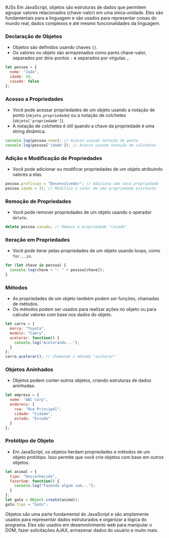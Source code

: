 #JSs 
Em JavaScript, objetos são estruturas de dados que permitem agrupar valores relacionados (chave-valor) em uma única unidade. Eles são fundamentais para a linguagem e são usados para representar coisas do mundo real, dados complexos e até mesmo funcionalidades da linguagem.

### Declaração de Objetos

- Objetos são definidos usando chaves `{}`.
- Os valores no objeto são armazenados como pares chave-valor, separados por dois-pontos `:` e separados por vírgulas `,`.

```js
let pessoa = {
  nome: "João",
  idade: 30,
  casado: false
};
```

### Acesso a Propriedades

- Você pode acessar propriedades de um objeto usando a notação de ponto (`objeto.propriedade`) ou a notação de colchetes (`objeto['propriedade']`).
- A notação de colchetes é útil quando a chave da propriedade é uma string dinâmica.

```js
console.log(pessoa.nome); // Acesso usando notação de ponto
console.log(pessoa['idade']); // Acesso usando notação de colchetes
```

### Adição e Modificação de Propriedades

- Você pode adicionar ou modificar propriedades de um objeto atribuindo valores a elas.

```js
pessoa.profissao = "Desenvolvedor"; // Adiciona uma nova propriedade
pessoa.idade = 31; // Modifica o valor de uma propriedade existente
```

### Remoção de Propriedades

- Você pode remover propriedades de um objeto usando o operador `delete`.

```js
delete pessoa.casado; // Remove a propriedade "casado"
```

### Iteração em Propriedades

- Você pode iterar pelas propriedades de um objeto usando loops, como `for...in`.

```js
for (let chave in pessoa) {
  console.log(chave + ": " + pessoa[chave]);
}
```

### Métodos

- As propriedades de um objeto também podem ser funções, chamadas de métodos.
- Os métodos podem ser usados para realizar ações no objeto ou para calcular valores com base nos dados do objeto.

```js
let carro = {
  marca: "Toyota",
  modelo: "Camry",
  acelerar: function() {
    console.log("Acelerando...");
  }
};
carro.acelerar(); // Chamando o método "acelerar"
```

### Objetos Aninhados

- Objetos podem conter outros objetos, criando estruturas de dados aninhadas.

```js
let empresa = {
  nome: "ABC Corp",
  endereco: {
    rua: "Rua Principal",
    cidade: "Cidade",
    estado: "Estado"
  }
};
```

### Protótipo de Objeto

- Em JavaScript, os objetos herdam propriedades e métodos de um objeto protótipo. Isso permite que você crie objetos com base em outros objetos.

```js
let animal = {
  tipo: "Desconhecido",
  fazerSom: function() {
    console.log("Fazendo algum som...");
  }
};
let gato = Object.create(animal);
gato.tipo = "Gato";
```

Objetos são uma parte fundamental do JavaScript e são amplamente usados para representar dados estruturados e organizar a lógica do programa. Eles são usados em desenvolvimento web para manipular o DOM, fazer solicitações AJAX, armazenar dados do usuário e muito mais.